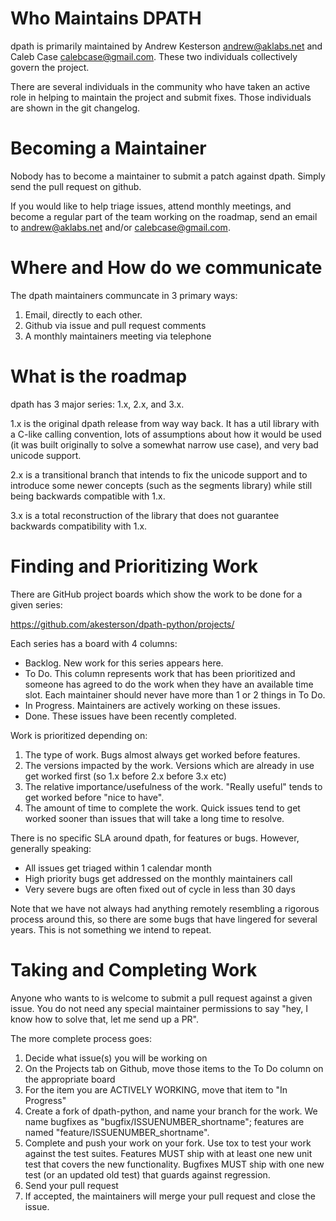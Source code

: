 Who Maintains DPATH
===================

dpath is primarily maintained by Andrew Kesterson <andrew@aklabs.net> and Caleb Case <calebcase@gmail.com>. These two individuals collectively govern the project.

There are several individuals in the community who have taken an active role in helping to maintain the project and submit fixes. Those individuals are shown in the git changelog.

Becoming a Maintainer
=====================

Nobody has to become a maintainer to submit a patch against dpath. Simply send the pull request on github.

If you would like to help triage issues, attend monthly meetings, and become a regular part of the team working on the roadmap, send an email to andrew@aklabs.net and/or calebcase@gmail.com.

Where and How do we communicate
===============================

The dpath maintainers communcate in 3 primary ways:

1. Email, directly to each other.
2. Github via issue and pull request comments
3. A monthly maintainers meeting via telephone

What is the roadmap
===================

dpath has 3 major series: 1.x, 2.x, and 3.x.

1.x is the original dpath release from way way back. It has a util library with a C-like calling convention, lots of assumptions about how it would be used (it was built originally to solve a somewhat narrow use case), and very bad unicode support.

2.x is a transitional branch that intends to fix the unicode support and to introduce some newer concepts (such as the segments library) while still being backwards compatible with 1.x.

3.x is a total reconstruction of the library that does not guarantee backwards compatibility with 1.x.

Finding and Prioritizing Work
=============================

There are GitHub project boards which show the work to be done for a given series:

https://github.com/akesterson/dpath-python/projects/

Each series has a board with 4 columns:

* Backlog. New work for this series appears here.
* To Do. This column represents work that has been prioritized and someone has agreed to do the work when they have an available time slot. Each maintainer should never have more than 1 or 2 things in To Do.
* In Progress. Maintainers are actively working on these issues.
* Done. These issues have been recently completed.

Work is prioritized depending on:

1. The type of work. Bugs almost always get worked before features.
2. The versions impacted by the work. Versions which are already in use get worked first (so 1.x before 2.x before 3.x etc)
3. The relative importance/usefulness of the work. "Really useful" tends to get worked before "nice to have".
4. The amount of time to complete the work. Quick issues tend to get worked sooner than issues that will take a long time to resolve.

There is no specific SLA around dpath, for features or bugs. However, generally speaking:

* All issues get triaged within 1 calendar month
* High priority bugs get addressed on the monthly maintainers call
* Very severe bugs are often fixed out of cycle in less than 30 days

Note that we have not always had anything remotely resembling a rigorous process around this, so there are some bugs that have lingered for several years. This is not something we intend to repeat.

Taking and Completing Work
==========================

Anyone who wants to is welcome to submit a pull request against a given issue. You do not need any special maintainer permissions to say "hey, I know how to solve that, let me send up a PR".

The more complete process goes:

1. Decide what issue(s) you will be working on
2. On the Projects tab on Github, move those items to the To Do column on the appropriate board
3. For the item you are ACTIVELY WORKING, move that item to "In Progress"
4. Create a fork of dpath-python, and name your branch for the work. We name bugfixes as "bugfix/ISSUENUMBER_shortname"; features are named "feature/ISSUENUMBER_shortname".
5. Complete and push your work on your fork. Use tox to test your work against the test suites. Features MUST ship with at least one new unit test that covers the new functionality. Bugfixes MUST ship with one new test (or an updated old test) that guards against regression.
6. Send your pull request
7. If accepted, the maintainers will merge your pull request and close the issue.